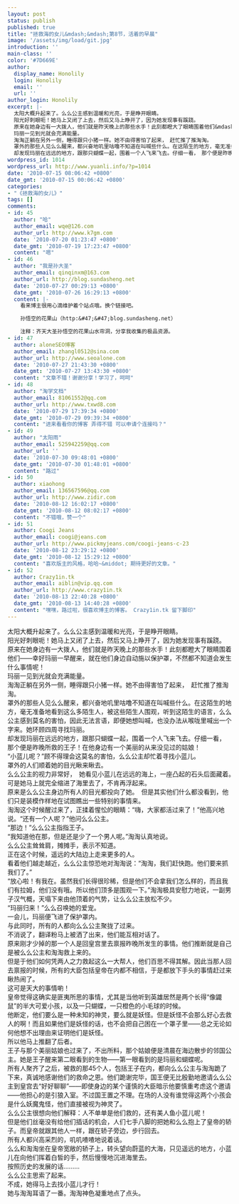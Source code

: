 ```yaml
---
layout: post
status: publish
published: true
title: "拯救海的女儿&mdash;&mdash;第8节，活着的早晨"
image: '/assets/img/load/git.jpg'
introduction: ''
main-class: ''
color: '#7D669E'
author:
  display_name: Honolily
  login: Honolily
  email: ''
  url: ''
author_login: Honolily
excerpt: |-
  太阳大概升起来了。么么公主感到温暖和光亮，于是睁开眼睛。
  阳光好刺眼呃！她马上又闭了上去，然后又马上睁开了，因为她发现事有蹊跷。
  原来在她身边有一大拨人，他们就是昨天晚上的那些水手！此刻都瞪大了眼睛围着他们&mdash;&mdash;幸好玛丽一早醒来，就在他们身边自动施以保护罩，不然都不知道会发生什么事情呢！
  玛丽一见到光就会充满能量。
  淘淘正躺在另外一侧，睡得跟只小猪一样。她不由得害怕了起来，　赶忙推了推淘淘。
  罩外的那些人见么么醒来，都兴奋地叽里咕噜不知道在叫喊些什么。在这陌生的地方，毫无准备地看到这么多陌生人，被这些陌生人围观，听到这陌生的语言，么么公主感到莫名的害怕，因此无法言语，即便她想叫喊，也没办法从喉咙里喊出一个字来。她环顾四周寻找玛丽。
  却发现玛丽在远远的地方，跟那只蝴蝶一起，围着一个人飞来飞去。仔细一看，　那个便是昨晚所救的王子！在他身边有一个美丽的从来没见过的姑娘！
wordpress_id: 1014
wordpress_url: http://www.yuanli.info/?p=1014
date: '2010-07-15 08:06:42 +0800'
date_gmt: '2010-07-15 00:06:42 +0800'
categories:
- "《拯救海的女儿》"
tags: []
comments:
- id: 45
  author: "哈"
  author_email: wqe@126.com
  author_url: http://www.k7gm.com
  date: '2010-07-20 01:23:47 +0800'
  date_gmt: '2010-07-19 17:23:47 +0800'
  content: "嗯"
- id: 46
  author: "我是孙大圣"
  author_email: qinqinxm@163.com
  author_url: http://blog.sundasheng.net
  date: '2010-07-27 00:29:13 +0800'
  date_gmt: '2010-07-26 16:29:13 +0800'
  content: |-
    看来博主很用心滴维护着个站点哦。换个链接吧。

    孙悟空的花果山（http:&#47;&#47;blog.sundasheng.net）

    注释：齐天大圣孙悟空的花果山水帘洞，分享我收集的极品资源。
- id: 47
  author: aloneSEO博客
  author_email: zhangl0512@sina.com
  author_url: http://www.seoalone.com
  date: '2010-07-27 21:43:30 +0800'
  date_gmt: '2010-07-27 13:43:30 +0800'
  content: "文章不错！谢谢分享！学习了，呵呵"
- id: 48
  author: "淘学文档"
  author_email: 81061552@qq.com
  author_url: http://www.txwd8.com
  date: '2010-07-29 17:39:34 +0800'
  date_gmt: '2010-07-29 09:39:34 +0800'
  content: "进来看看你的博客 弄得不错 可以申请个连接吗？"
- id: 49
  author: "太阳雨"
  author_email: 525942259@qq.com
  author_url: ''
  date: '2010-07-30 09:48:01 +0800'
  date_gmt: '2010-07-30 01:48:01 +0800'
  content: "路过"
- id: 50
  author: xiaohong
  author_email: 136567596@qq.com
  author_url: http://www.zidir.com
  date: '2010-08-12 16:02:17 +0800'
  date_gmt: '2010-08-12 08:02:17 +0800'
  content: "不错哦，赞一个"
- id: 51
  author: Coogi Jeans
  author_email: coogi@jeans.com
  author_url: http://www.pickmyjeans.com/coogi-jeans-c-23
  date: '2010-08-12 23:29:12 +0800'
  date_gmt: '2010-08-12 15:29:12 +0800'
  content: "喜欢版主的风格，哈哈~&middot; 期待更好的文章。"
- id: 52
  author: Crazy1in.tk
  author_email: aiblin@vip.qq.com
  author_url: http://www.crazy1in.tk
  date: '2010-08-13 22:40:28 +0800'
  date_gmt: '2010-08-13 14:40:28 +0800'
  content: "嘿嘿，路过啦，很喜欢博主的博客。 Crazy1in.tk 留下脚印"
---
```

<p>太阳大概升起来了。么么公主感到温暖和光亮，于是睁开眼睛。<br />
阳光好刺眼呃！她马上又闭了上去，然后又马上睁开了，因为她发现事有蹊跷。<br />
原来在她身边有一大拨人，他们就是昨天晚上的那些水手！此刻都瞪大了眼睛围着他们&mdash;&mdash;幸好玛丽一早醒来，就在他们身边自动施以保护罩，不然都不知道会发生什么事情呢！<br />
玛丽一见到光就会充满能量。<br />
淘淘正躺在另外一侧，睡得跟只小猪一样。她不由得害怕了起来，　赶忙推了推淘淘。<br />
罩外的那些人见么么醒来，都兴奋地叽里咕噜不知道在叫喊些什么。在这陌生的地方，毫无准备地看到这么多陌生人，被这些陌生人围观，听到这陌生的语言，么么公主感到莫名的害怕，因此无法言语，即便她想叫喊，也没办法从喉咙里喊出一个字来。她环顾四周寻找玛丽。<br />
却发现玛丽在远远的地方，跟那只蝴蝶一起，围着一个人飞来飞去。仔细一看，　那个便是昨晚所救的王子！在他身边有一个美丽的从来没见过的姑娘！<a id="more"></a><a id="more-1014"></a><br />
&ldquo;小蓝儿呢？&rdquo;顾不得理会这莫名的害怕，么么公主却忙着寻找小蓝儿。<br />
罩外的人们顺着她的目光瞅来瞅去。<br />
么么公主的视力非常好，　她看见小蓝儿在远远的海上，一座凸起的石头后面藏着。　可是她马上就完全缩进了海里去了，不肯再浮起来。<br />
原来是么么公主身边所有人的目光都投向了她。　但是其实他们什么都没看到，他们只是装模作样地在试图瞧出一些特别的事情来。<br />
淘淘这个时候醒过来了，正揉着惺忪的眼睛：&ldquo;嗨，大家都活过来了！&rdquo;他高兴地说。&ldquo;还有一个人呢？&rdquo;他问么么公主。<br />
&ldquo;那边！&rdquo;么么公主指指王子。<br />
&ldquo;我知道他在那，但是还是少了一个男人呢。&rdquo;淘淘认真地说。<br />
么么公主耸耸肩，摊摊手，表示不知道。<br />
正在这个时候，遥远的大陆边上走来更多的人。<br />
看着他们越走越近，么么公主惊恐地对淘淘说：&ldquo;淘淘，我们赶快跑。他们要来抓我们了。&rdquo;<br />
&ldquo;放心啦！有我在。虽然我们长得很珍稀，但是他们不会拿我们怎么样的，而且我们有拉姆，他们没有哦。所以他们顶多是围观一下。&rdquo;淘淘极具安慰力地说，一副男子汉气概，天塌下来由他顶着的气势，让么么公主放松不少。<br />
&ldquo;玛丽归来！&rdquo;么么召唤她的爱宠。<br />
一会儿，玛丽便飞进了保护罩内。<br />
与此同时，所有的人都向么么公主聚拢了过来。<br />
不消说了，翻译粉马上被洒了出来，他们能互相对话了。<br />
原来刚才少掉的那一个人是回皇宫里去禀报昨晚所发生的事情。他们推断就是自己是被么么公主和淘淘救上来的。<br />
但是于他们如何凭两人之力救起这么一大帮人，他们百思不得其解。因此当那人回去禀报的时候，所有的大臣包括皇帝在内都不相信，于是都放下手头的事情赶过来瞅热闹了。<br />
这可是天大的事情喲！<br />
皇帝觉得这确实是匪夷所思的事情，尤其是当他听到英雄居然是两个长得&ldquo;像鼹鼠&rdquo;的半大可爱小孩，以及一只蝴蝶，一只橙色的小毛球的时候。<br />
他断定，他们要么是一种未知的神灵，要么就是妖怪。但是妖怪不会那么好心去救人的啊！而且如果他们是妖怪的话，也不会把自己困在一个罩子里&mdash;&mdash;总之无论如何他想不出理由来证明他们是妖怪。<br />
所以他马上推翻了后者。<br />
王子与那个美丽姑娘也过来了，不出所料，那个姑娘便是清晨在海边散步的邻国公主。她是王子醒来第二眼看到的生物&mdash;&mdash;第一眼看到的是玛丽和蝴蝶呢。<br />
所有人聚齐了之后，被救的那45个人，包括王子在内，都向么么公主与淘淘跪了下来，真诚地感谢他们的救命之恩。他们跪谢完毕，国王便无比殷勤地邀请么么公主到皇宫去&ldquo;好好聊聊&rdquo;&mdash;&mdash;即使身边的某个谨慎的大臣暗示他要慎重考虑这个邀请&mdash;&mdash;他担心的是引狼入室。不过国王置之不理。在场的人没有谁觉得这两个小孩会是什么妖魔鬼怪，他们直接被视为神灵了。<br />
么么公主很想向他们解释：人不单单是他们救的，还有美人鱼小蓝儿呢！<br />
但是他们丝毫没有给他们插话的机会，人们七手八脚的把她和么么抱上了皇帝的轿子。而皇帝就跟其他人一样，跟在轿子旁边，步行回去。<br />
所有人都兴高采烈的，叽叽喳喳地说着话。<br />
么么和淘淘坐在皇帝宽敞的轿子上，转头望向蔚蓝的大海，只见遥远的地方，小蓝儿在向他们挥着白皙的手，然后慢慢地沉进海里去。<br />
按照历史的发展的话.........<br />
么么公主思索了起来。<br />
不成，她得马上去找小蓝儿才行！<br />
她与淘淘耳语了一番。淘淘神色凝重地点了点头。</p>
